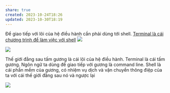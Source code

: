 ```yaml
---
share: true
created: 2023-10-24T18:26
updated: 2023-10-30T18:19
---
```

Để giao tiếp với lõi của hệ điều hành cần phải dùng tới shell. [Terminal là cái chương trình để làm việc với shell](./Terminal%20l%C3%A0%20c%C3%A1i%20ch%C6%B0%C6%A1ng%20tr%C3%ACnh%20%C4%91%E1%BB%83%20l%C3%A0m%20vi%E1%BB%87c%20v%E1%BB%9Bi%20shell.md) 
![](https://srinisbookcom.files.wordpress.com/2020/11/bb6fa-kernel_shell.jpg) 

![](https://thumbs.dreamstime.com/b/magic-portal-green-plants-fantasy-fern-ivy-night-79779455.jpg) 

Thế giới đằng sau tấm gương là cái lõi của hệ điều hành. Terminal là cái tấm gương. Ngôn ngữ ta dùng để giao tiếp với gương là command line. Shell là cái phần mềm của gương, có nhiệm vụ dịch và vận chuyển thông điệp của ta với cái thế giới đằng sau nó và ngược lại

![](https://wizardzines.com/images/uploads/shell.png) 
